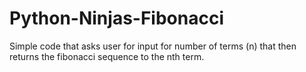 # Python-Ninjas-Fibonacci

Simple code that asks user for input for number of terms (n) that then returns the fibonacci sequence to the nth term.

